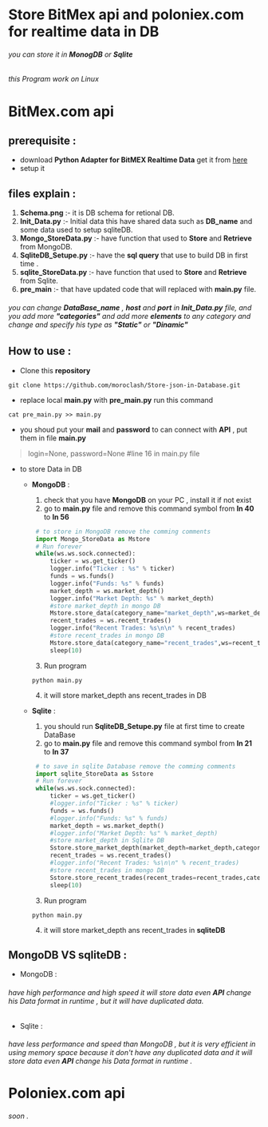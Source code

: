# Store **BitMex api** and **poloniex.com** for realtime data in DB

###### you can store it in **MonogDB** or **Sqlite**

###### this Program work on Linux

# BitMex.com api

## prerequisite :
* download **Python Adapter for BitMEX Realtime Data**
get it from [here](https://github.com/BitMEX/api-connectors/tree/master/official-ws/python)
* setup it


## files explain :
1. **Schema.png** :- it is DB schema for retional DB.
2. **Init_Data.py** :- Initial data this have shared data such as **DB_name** and some data used to setup sqliteDB.
3. **Mongo_StoreData.py** :- have function that used to **Store** and **Retrieve** from MongoDB.
4. **SqliteDB_Setupe.py** :- have the **sql query** that use to build DB in first time .
5. **sqlite_StoreData.py** :- have function that used to **Store** and **Retrieve** from Sqlite.
6. **pre_main** :- that have updated code that will replaced with **main.py** file.


###### you can change **DataBase_name** , **host** and **port** in **Init_Data.py** file, and you add more **"categories"** and add more **elements** to any category and change and specify his type as **"Static"** or **"Dinamic"**

## How to use :
* Clone this **repository**
```
git clone https://github.com/moroclash/Store-json-in-Database.git
```
* replace local **main.py** with **pre_main.py** run this command
```
cat pre_main.py >> main.py
```
* you shoud put your **mail** and **password** to can connect with **API** , put them in file **main.py**
> login=None, password=None               #line 16 in main.py file

* to store Data in DB
  - **MongoDB** :
    1. check that you have **MongoDB** on your PC , install it if not exist
    2. go to **main.py** file and remove this command symbol from **ln 40** to **ln 56**
    ```python
     # to store in MongoDB remove the comming comments
     import Mongo_StoreData as Mstore
     # Run forever
     while(ws.ws.sock.connected):
         ticker = ws.get_ticker()
         logger.info("Ticker : %s" % ticker)
         funds = ws.funds()
         logger.info("Funds: %s" % funds)
         market_depth = ws.market_depth()
         logger.info("Market Depth: %s" % market_depth)
         #store market_depth in mongo DB
         Mstore.store_data(category_name="market_depth",ws=market_depth)
         recent_trades = ws.recent_trades()
         logger.info("Recent Trades: %s\n\n" % recent_trades)
         #store recent_trades in mongo DB
         Mstore.store_data(category_name="recent_trades",ws=recent_trades)
         sleep(10)
    ```
    3. Run program
    ```
    python main.py
    ```
    4. it will store market_depth ans recent_trades in DB

  - **Sqlite** :
    1. you should run **SqliteDB_Setupe.py** file at first time to create DataBase
    2. go to **main.py** file and remove this command symbol from **ln 21** to **ln 37**
    ```python
     # to save in sqlite Database remove the comming comments
     import sqlite_StoreData as Sstore
     # Run forever
     while(ws.ws.sock.connected):
         ticker = ws.get_ticker()
         #logger.info("Ticker : %s" % ticker)
         funds = ws.funds()
         #logger.info("Funds: %s" % funds)
         market_depth = ws.market_depth()
         #logger.info("Market Depth: %s" % market_depth)
         #store market_depth in Sqlite DB
         Sstore.store_market_depth(market_depth=market_depth,category="market_depth")
         recent_trades = ws.recent_trades()
         #logger.info("Recent Trades: %s\n\n" % recent_trades)
         #store recent_trades in mongo DB
         Sstore.store_recent_trades(recent_trades=recent_trades,category="recent_trades")
         sleep(10)
    ```
    3. Run program
    ```
    python main.py
    ```
    4. it will store market_depth ans recent_trades in **sqliteDB**


## MongoDB VS sqliteDB :
* MongoDB :
###### have high performance and high speed it will store data even **API** change his Data format in runtime , but it will have duplicated data.
* Sqlite :
###### have less performance and speed than MongoDB , but it is very efficient in using memory space because it don't have any duplicated data and it will store data even **API** change his Data format in runtime .




# Poloniex.com api  
###### soon .
